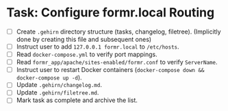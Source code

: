 # Task: Configure formr.local Routing

- [ ] Create `.gehirn` directory structure (tasks, changelog, filetree). (Implicitly done by creating this file and subsequent ones)
- [ ] Instruct user to add `127.0.0.1 formr.local` to `/etc/hosts`.
- [ ] Read `docker-compose.yml` to verify port mappings.
- [ ] Read `formr_app/apache/sites-enabled/formr.conf` to verify `ServerName`.
- [ ] Instruct user to restart Docker containers (`docker-compose down && docker-compose up -d`).
- [ ] Update `.gehirn/changelog.md`.
- [ ] Update `.gehirn/filetree.md`.
- [ ] Mark task as complete and archive the list.